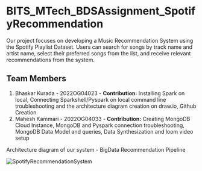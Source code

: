 # BITS_MTech_BDSAssignment_SpotifyRecommendation



Our project focuses on developing a Music Recommendation System using the Spotify  Playlist Dataset.  Users can search for songs by track name and artist name, select their preferred songs from the list, and receive relevant recommendations from the system.

## Team Members
1) Bhaskar Kurada - 2022OG04023 - **Contribution:** Installing Spark on local, Connecting Sparkshell/Pyspark on local command line troubleshooting and the architecture diagram creation on draw.io, Github Creation
2) Mahesh Kammari - 2022OG04033 - **Contribution:** Creating MongoDB Cloud Instance, MongoDB and Pyspark connection troubleshooting, MongoDB Data Model and queries, Data Synthesization and loom video setup

Architecture diagram of our system - BigData Recommendation Pipeline


![SpotifyRecommendationSystem](https://github.com/Bhaskarkurada/BITS_MTech_BDSAssignment_SpotifyRecommendation/assets/119121333/ea144531-1a6b-4ff1-8136-e4d236a08b74)
